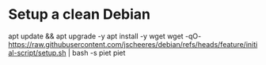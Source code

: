 # Setup a clean Debian

apt update && apt upgrade -y
apt install -y wget
wget -qO- https://raw.githubusercontent.com/jscheeres/debian/refs/heads/feature/initial-script/setup.sh | bash -s piet piet